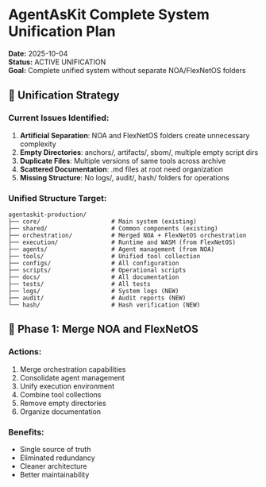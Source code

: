 # AgentAsKit Complete System Unification Plan

**Date:** 2025-10-04  
**Status:** ACTIVE UNIFICATION  
**Goal:** Complete unified system without separate NOA/FlexNetOS folders  

## 🎯 Unification Strategy

### Current Issues Identified:
1. **Artificial Separation**: NOA and FlexNetOS folders create unnecessary complexity
2. **Empty Directories**: anchors/, artifacts/, sbom/, multiple empty script dirs
3. **Duplicate Files**: Multiple versions of same tools across archive
4. **Scattered Documentation**: .md files at root need organization
5. **Missing Structure**: No logs/, audit/, hash/ folders for operations

### Unified Structure Target:
```
agentaskit-production/
├── core/                    # Main system (existing)
├── shared/                  # Common components (existing)
├── orchestration/           # Merged NOA + FlexNetOS orchestration
├── execution/               # Runtime and WASM (from FlexNetOS)
├── agents/                  # Agent management (from NOA)
├── tools/                   # Unified tool collection
├── configs/                 # All configuration
├── scripts/                 # Operational scripts
├── docs/                    # All documentation
├── tests/                   # All tests
├── logs/                    # System logs (NEW)
├── audit/                   # Audit reports (NEW)
└── hash/                    # Hash verification (NEW)
```

## 🔄 Phase 1: Merge NOA and FlexNetOS

### Actions:
1. Merge orchestration capabilities
2. Consolidate agent management
3. Unify execution environment
4. Combine tool collections
5. Remove empty directories
6. Organize documentation

### Benefits:
- Single source of truth
- Eliminated redundancy  
- Cleaner architecture
- Better maintainability
